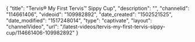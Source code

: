 {
    "title": "Tervis&reg; My First Tervis&trade; Sippy Cup",
    "description": "",
    "channelid": "114661406",
    "videoid": "109982892",
    "date_created": "1502521525",
    "date_modified": "1517248014",
    "type": "captivate",
    "layout": "channelVideo",
    "url": "\/latest-videos\/tervis-my-first-tervis-sippy-cup\/114661406-109982892"
}